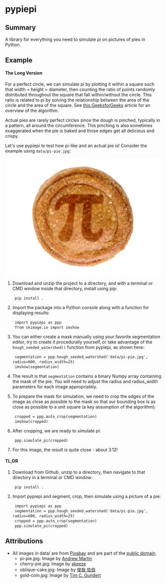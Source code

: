 # pypiepi

## Summary

A library for everything you need to simulate pi on pictures of pies in Python.

## Example

#### The Long Version

For a perfect circle, we can simulate pi by plotting it within a square such that width = height = diameter, then
counting  the ratio of points randomly distributed throughout the square that fall within/without the circle. This
ratio is related to pi by solving the relationship between the area of the circle and the area of the square. See [this
GeeksforGeeks](https://www.geeksforgeeks.org/estimating-value-pi-using-monte-carlo/) article for an overview of the
algorithm.

Actual pies are rarely perfect circles since the dough is pinched, typically in a pattern, all around the circumference.
This pinching is also sometimes exaggerated when the pie is baked and those edges get all delicious and crispy.

Let's use pypiepi to test how pi-like and an actual pie is! Consider the example using `data/pi-pie.jpg`:

![A pi pie.](data/pi-pie.jpg)

1. Download and unzip the project to a directory, and with a terminal or CMD window inside that directory, install using
pip:

        pip install .

2. Import the package into a Python console along with a function for displaying results:

        import pypiepi as ppp
        from skimage.io import imshow

3. You can either create a mask manually using your favorite segmentation editor, try to create it procedurally
yourself, or take advantage of the `hough_seeded_watershed()` function from pypiepi, as shown here:

        segmentation = ppp.hough_seeded_watershed('data/pi-pie.jpg', radius=600, radius_width=25)
        imshow(segmentation)

4. The result is that `segmentation` contains a binary Numpy array containing the mask of the pie. You will need to
adjust the radius and radius_width parameters for each image appropriately.

5. To prepare the mask for simulation, we need to crop the edges of the image as close as possible to the mask so that
our bounding box is as close as possible to a unit square (a key assumption of the algorithm):

        cropped = ppp.auto_crop(segmentation)
        imshow(cropped)

6. After cropping, we are ready to simulate pi:

        ppp.simulate_pi(cropped)

7. For this image, the result is quite close - about 3.12!

#### TL;DR

1. Download from Github, unzip to a directory, then navigate to that directory in a terminal or CMD window:

        pip install .

2. Import pypiepi and segment, crop, then simulate using a picture of a pie:

        import pypiepi as ppp
        segmentation = ppp.hough_seeded_watershed('data/pi-pie.jpg', radius=600, radius_width=25)
        cropped = ppp.auto_crop(segmentation)
        ppp.simulate_pi(cropped)

## Attributions
- All images in data/ are from [Pixabay](https://pixabay.com) and are part of the [public domain](https://pixabay.com/service/license/).
    - pi-pie.jpg: Image by [Andrew Martin](https://pixabay.com/users/aitoff-388338)
    - cherry-pie.jpg: Image by [skeeze](https://pixabay.com/users/skeeze-272447)
    - oblique-cake.jpg: Image by [俊哉 佐伯](https://pixabay.com/users/la-fontaine-22289)
    - gold-coin.jpg: Image by [Tim C. Gundert](https://pixabay.com/users/timcgundert-3157574)
